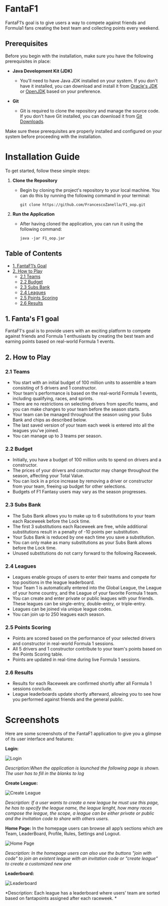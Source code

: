 # FantaF1
FantaF1’s goal is to give users a way to compete against friends and Formula1 fans creating
the best team and collecting points every weekend.


## Prerequisites

Before you begin with the installation, make sure you have the following prerequisites in place:

- **Java Development Kit (JDK)**
  - You'll need to have Java JDK installed on your system. If you don't have it installed, you can download and install it from [Oracle's JDK](https://www.oracle.com/java/technologies/javase-downloads.html) or [OpenJDK](https://openjdk.java.net/install/) based on your preference.

- **Git**
  - Git is required to clone the repository and manage the source code. If you don't have Git installed, you can download it from [Git Downloads](https://git-scm.com/downloads).

Make sure these prerequisites are properly installed and configured on your system before proceeding with the installation.



# Installation Guide
To get started, follow these simple steps:

1. **Clone the Repository**
   - Begin by cloning the project's repository to your local machine. You can do this by running the following command in your terminal:

     ```
     git clone https://github.com/FrancescoZanella/F1_oop.git
     ```

2. **Run the Application**
   - After having cloned the application, you can run it using the following command:

     ```
     java -jar F1_oop.jar
     ```
## Table of Contents

- [1. FantaF1’s Goal](#1.-FantaF1's-goal)
- [2. How to Play](#12-how-to-play)
  - [2.1 Teams](#121-teams)
  - [2.2 Budget](#122-budget)
  - [2.3 Subs Bank](#123-subs-bank)
  - [2.4 Leagues](#124-leagues)
  - [2.5 Points Scoring](#125-points-scoring)
  - [2.6 Results](#126-results)

## 1. Fanta's F1 goal

FantaF1's goal is to provide users with an exciting platform to compete against friends and Formula 1 enthusiasts by creating the best team and earning points based on real-world Formula 1 events.

## 2. How to Play

### 2.1 Teams

- You start with an initial budget of 100 million units to assemble a team consisting of 5 drivers and 1 constructor.
- Your team's performance is based on the real-world Formula 1 events, including qualifying, races, and sprints.
- There are no restrictions on selecting drivers from specific teams, and you can make changes to your team before the season starts.
- Your team can be managed throughout the season using your Subs Bank and chips as described below.
- The last saved version of your team each week is entered into all the leagues you've joined.
- You can manage up to 3 teams per season.

### 2.2 Budget

- Initially, you have a budget of 100 million units to spend on drivers and a constructor.
- The prices of your drivers and constructor may change throughout the season, affecting your Total Value.
- You can lock in a price increase by removing a driver or constructor from your team, freeing up budget for other selections.
- Budgets of F1 Fantasy users may vary as the season progresses.

### 2.3 Subs Bank

- The Subs Bank allows you to make up to 6 substitutions to your team each Raceweek before the Lock time.
- The first 3 substitutions each Raceweek are free, while additional substitutions result in a penalty of -10 points per substitution.
- Your Subs Bank is reduced by one each time you save a substitution.
- You can only make as many substitutions as your Subs Bank allows before the Lock time.
- Unused substitutions do not carry forward to the following Raceweek.

### 2.4 Leagues

- Leagues enable groups of users to enter their teams and compete for top positions in the league leaderboard.
- Your Team 1 is automatically entered into the Global League, the League of your home country, and the League of your favorite Formula 1 team.
- You can create and enter private or public leagues with your friends. These leagues can be single-entry, double-entry, or triple-entry.
- Leagues can be joined via unique league codes.
- You can join up to 250 leagues each season.

### 2.5 Points Scoring

- Points are scored based on the performance of your selected drivers and constructor in real-world Formula 1 sessions.
- All 5 drivers and 1 constructor contribute to your team's points based on the Points Scoring table.
- Points are updated in real-time during live Formula 1 sessions.

### 2.6 Results

- Results for each Raceweek are confirmed shortly after all Formula 1 sessions conclude.
- League leaderboards update shortly afterward, allowing you to see how you performed against friends and the general public.

# Screenshots

Here are some screenshots of the FantaF1 application to give you a glimpse of its user interface and features:

**Login:**

![Login](screenshots/login.png)

*Description:When the application is launched the following page is shown. The user has to fill in the blanks
to log*

**Create League:**

![Create League](screenshots/create.png)

*Description: If a user wants to create a new league he must use this page, he has to specify the league name,
the league lenght, how many races compose the league, the scope, a league can be either private
or public and the invitation code to share with others users.*

**Home Page:**
In the homepage users can browse all app’s sections which are Team, LeaderBoard, Profile,
Rules, Settings and Logout.

![Home Page](screenshots/Homepage.png)

*Description: In the homepage users can also use the buttons "join with code" to join an existent league
with an invitation code or "create league" to create a customized new one*

**Leaderboard:**


![Leaderboard](screenshots/leaderboard.png)

*Description: Each league has a leaderboard where users’ team are sorted based on fantapoints assigned
after each raceweek.
*


    


